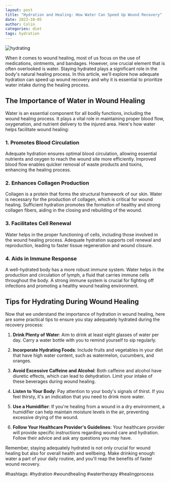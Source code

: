 ```yaml
---
layout: post
title: "Hydration and Healing: How Water Can Speed Up Wound Recovery"
date: 2023-10-05
author: Colin
categories: diet
tags: hydration
---
```


![hydrating](https://source.unsplash.com/1600x900/?hydration)

When it comes to wound healing, most of us focus on the use of medications, ointments, and bandages. However, one crucial element that is often overlooked is water. Staying hydrated plays a significant role in the body's natural healing process. In this article, we'll explore how adequate hydration can speed up wound recovery and why it is essential to prioritize water intake during the healing process.

## The Importance of Water in Wound Healing

Water is an essential component for all bodily functions, including the wound healing process. It plays a vital role in maintaining proper blood flow, oxygenation, and nutrient delivery to the injured area. Here's how water helps facilitate wound healing:

### 1. Promotes Blood Circulation

Adequate hydration ensures optimal blood circulation, allowing essential nutrients and oxygen to reach the wound site more efficiently. Improved blood flow enables quicker removal of waste products and toxins, enhancing the healing process.

### 2. Enhances Collagen Production

Collagen is a protein that forms the structural framework of our skin. Water is necessary for the production of collagen, which is critical for wound healing. Sufficient hydration promotes the formation of healthy and strong collagen fibers, aiding in the closing and rebuilding of the wound.

### 3. Facilitates Cell Renewal

Water helps in the proper functioning of cells, including those involved in the wound healing process. Adequate hydration supports cell renewal and reproduction, leading to faster tissue regeneration and wound closure.

### 4. Aids in Immune Response

A well-hydrated body has a more robust immune system. Water helps in the production and circulation of lymph, a fluid that carries immune cells throughout the body. A strong immune system is crucial for fighting off infections and promoting a healthy wound healing environment.

## Tips for Hydrating During Wound Healing

Now that we understand the importance of hydration in wound healing, here are some practical tips to ensure you stay adequately hydrated during the recovery process:

1. **Drink Plenty of Water**: Aim to drink at least eight glasses of water per day. Carry a water bottle with you to remind yourself to sip regularly.

2. **Incorporate Hydrating Foods**: Include fruits and vegetables in your diet that have high water content, such as watermelon, cucumbers, and oranges.

3. **Avoid Excessive Caffeine and Alcohol**: Both caffeine and alcohol have diuretic effects, which can lead to dehydration. Limit your intake of these beverages during wound healing.

4. **Listen to Your Body**: Pay attention to your body's signals of thirst. If you feel thirsty, it's an indication that you need to drink more water.

5. **Use a Humidifier**: If you're healing from a wound in a dry environment, a humidifier can help maintain moisture levels in the air, preventing excessive drying of the wound.

6. **Follow Your Healthcare Provider's Guidelines**: Your healthcare provider will provide specific instructions regarding wound care and hydration. Follow their advice and ask any questions you may have.

Remember, staying adequately hydrated is not only crucial for wound healing but also for overall health and wellbeing. Make drinking enough water a part of your daily routine, and you'll reap the benefits of faster wound recovery.

#hashtags: #hydration #woundhealing #watertherapy #healingprocess